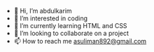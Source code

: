 - 👋 Hi, I’m abdulkarim 
- 👀 I’m interested in coding 
- 🌱 I’m currently learning HTML and CSS 
- 💞️ I’m looking to collaborate on a project 
- 📫 How to reach me asuliman892@gmail.com

<!---
xahlli/xahlli is a ✨ special ✨ repository because its `README.md` (this file) appears on your GitHub profile.
You can click the Preview link to take a look at your changes.
--->
